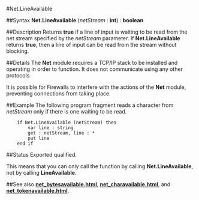 
#Net.LineAvailable

##Syntax
**Net.LineAvailable** (_netStream_ : **int**) : **boolean**


##Description
Returns **true** if a line of input is waiting to be read from the net stream specified by the _netStream_ parameter. If **Net.LineAvailable** returns **true**, then a line of input can be read from the stream without blocking.


##Details
The **Net** module requires a TCP/IP stack to be installed and operating in order to function. It does not communicate using any other protocols

It is possible for Firewalls to interfere with the actions of the **Net** module, preventing connections from taking place.


##Example
The following program fragment reads a character from _netStream_ only if there is one waiting to be read.

        if Net.LineAvailable (netStream) then
            var line : string
            get : netStream, line : *
            put line
        end if
##Status
Exported qualified.

This means that you can only call the function by calling **Net.LineAvailable**, not by calling **LineAvailable**.


##See also
**[net_bytesavailable.html](Net.BytesAvailable)**, **[net_charavailable.html](Net.CharAvailable)**, and **[net_tokenavailable.html](Net.TokenAvailable)**.

